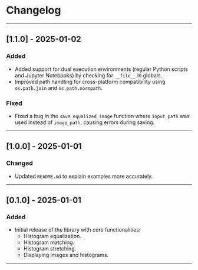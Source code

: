 # Changelog

---

## [1.1.0] - 2025-01-02
### Added
- Added support for dual execution environments (regular Python scripts and Jupyter Notebooks) by checking for `__file__` in globals. 
- Improved path handling for cross-platform compatibility using `os.path.join` and `os.path.normpath`.

### Fixed
- Fixed a bug in the `save_equalized_image` function where `input_path` was used instead of `image_path`, causing errors during saving.

---

## [1.0.0] - 2025-01-01
### Changed
- Updated `README.md` to explain examples more accurately.

---

## [0.1.0] - 2025-01-01
### Added
- Initial release of the library with core functionalities:
  - Histogram equalization.
  - Histogram matching.
  - Histogram stretching.
  - Displaying images and histograms.

---